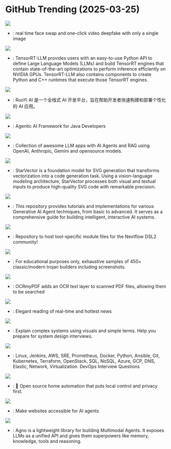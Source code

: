 # GitHub Trending (2025-03-25)

![](https://img.shields.io/badge/Python-New%20590-green?style=flat-square&logo=appveyor)
- [](https://github.comundefined): real time face swap and one-click video deepfake with only a single image

![](https://img.shields.io/badge/C%2B%2B-New%2017-green?style=flat-square&logo=appveyor)
- [](https://github.comundefined): TensorRT-LLM provides users with an easy-to-use Python API to define Large Language Models (LLMs) and build TensorRT engines that contain state-of-the-art optimizations to perform inference efficiently on NVIDIA GPUs. TensorRT-LLM also contains components to create Python and C++ runtimes that execute those TensorRT engines.

![](https://img.shields.io/badge/Java-New%20249-green?style=flat-square&logo=appveyor)
- [](https://github.comundefined): RuoYi AI 是一个全栈式 AI 开发平台，旨在帮助开发者快速构建和部署个性化的 AI 应用。

![](https://img.shields.io/badge/Java-New%2039-green?style=flat-square&logo=appveyor)
- [](https://github.comundefined): Agentic AI Framework for Java Developers

![](https://img.shields.io/badge/Python-New%20352-green?style=flat-square&logo=appveyor)
- [](https://github.comundefined): Collection of awesome LLM apps with AI Agents and RAG using OpenAI, Anthropic, Gemini and opensource models.

![](https://img.shields.io/badge/Python-New%20633-green?style=flat-square&logo=appveyor)
- [](https://github.comundefined): StarVector is a foundation model for SVG generation that transforms vectorization into a code generation task. Using a vision-language modeling architecture, StarVector processes both visual and textual inputs to produce high-quality SVG code with remarkable precision.

![](https://img.shields.io/badge/Jupyter%20Notebook-New%20272-green?style=flat-square&logo=appveyor)
- [](https://github.comundefined): This repository provides tutorials and implementations for various Generative AI Agent techniques, from basic to advanced. It serves as a comprehensive guide for building intelligent, interactive AI systems.

![](https://img.shields.io/badge/Nextflow-New%200-green?style=flat-square&logo=appveyor)
- [](https://github.comundefined): Repository to host tool-specific module files for the Nextflow DSL2 community!

![](https://img.shields.io/badge/C%2B%2B-New%20450-green?style=flat-square&logo=appveyor)
- [](https://github.comundefined): For educational purposes only, exhaustive samples of 450+ classic/modern trojan builders including screenshots.

![](https://img.shields.io/badge/Python-New%20387-green?style=flat-square&logo=appveyor)
- [](https://github.comundefined): OCRmyPDF adds an OCR text layer to scanned PDF files, allowing them to be searched

![](https://img.shields.io/badge/TypeScript-New%20151-green?style=flat-square&logo=appveyor)
- [](https://github.comundefined): Elegant reading of real-time and hottest news

![](https://img.shields.io/badge/none-New%20391-green?style=flat-square&logo=appveyor)
- [](https://github.comundefined): Explain complex systems using visuals and simple terms. Help you prepare for system design interviews.

![](https://img.shields.io/badge/Python-New%20283-green?style=flat-square&logo=appveyor)
- [](https://github.comundefined): Linux, Jenkins, AWS, SRE, Prometheus, Docker, Python, Ansible, Git, Kubernetes, Terraform, OpenStack, SQL, NoSQL, Azure, GCP, DNS, Elastic, Network, Virtualization. DevOps Interview Questions

![](https://img.shields.io/badge/Python-New%2067-green?style=flat-square&logo=appveyor)
- [](https://github.comundefined): 🏡 Open source home automation that puts local control and privacy first.

![](https://img.shields.io/badge/Python-New%20531-green?style=flat-square&logo=appveyor)
- [](https://github.comundefined): Make websites accessible for AI agents

![](https://img.shields.io/badge/Python-New%20211-green?style=flat-square&logo=appveyor)
- [](https://github.comundefined): Agno is a lightweight library for building Multimodal Agents. It exposes LLMs as a unified API and gives them superpowers like memory, knowledge, tools and reasoning.

